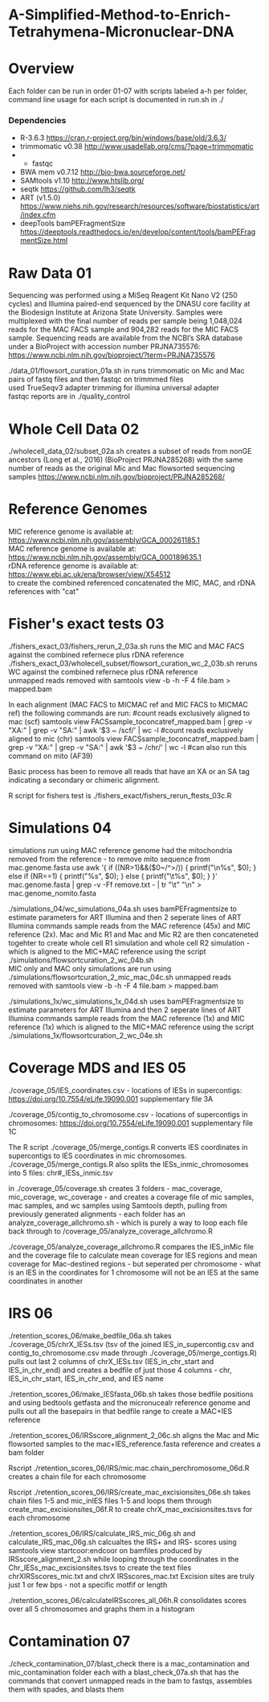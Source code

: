 # A-Simplified-Method-to-Enrich-Tetrahymena-Micronuclear-DNA

# Overview 
Each folder can be run in order 01-07 with scripts labeled a-h per folder, command line usage for each script is documented in run.sh in ./ 
### Dependencies 
* R-3.6.3 https://cran.r-project.org/bin/windows/base/old/3.6.3/ 
* trimmomatic v0.38 http://www.usadellab.org/cms/?page=trimmomatic
* * fastqc
* BWA mem v0.7.12 http://bio-bwa.sourceforge.net/
* SAMtools v1.10 http://www.htslib.org/
* seqtk https://github.com/lh3/seqtk
* ART (v1.5.0) https://www.niehs.nih.gov/research/resources/software/biostatistics/art/index.cfm
* deepTools bamPEFragmentSize https://deeptools.readthedocs.io/en/develop/content/tools/bamPEFragmentSize.html 

# Raw Data 01
Sequencing was performed using a MiSeq Reagent Kit Nano V2 (250 cycles) and Illumina paired-end sequenced by the DNASU core facility at the Biodesign Institute at Arizona State University. Samples were multiplexed with the final number of reads per sample being 1,048,024 reads for the MAC FACS sample and 904,282 reads for the MIC FACS sample. Sequencing reads are available from the NCBI’s SRA database under a BioProject with accession number PRJNA735576: https://www.ncbi.nlm.nih.gov/bioproject/?term=PRJNA735576 <br />

./data_01/flowsort_curation_01a.sh in runs trimmomatic on Mic and Mac pairs of fastq files and then fastqc on trimmmed files <br />
used TrueSeqv3 adapter trimming for illumina universal adapter <br />
fastqc reports are in ./quality_control

# Whole Cell Data 02 
./wholecell_data_02/subset_02a.sh creates a subset of reads from nonGE ancestors (Long et al., 2016) (BioProject PRJNA285268) with the same number of reads as the original Mic and Mac flowsorted sequencing samples https://www.ncbi.nlm.nih.gov/bioproject/PRJNA285268/

# Reference Genomes 
MIC reference genome is available at: https://www.ncbi.nlm.nih.gov/assembly/GCA_000261185.1 <br />
MAC reference genome is available at: https://www.ncbi.nlm.nih.gov/assembly/GCA_000189635.1 <br />
rDNA reference genome is available at: https://www.ebi.ac.uk/ena/browser/view/X54512  <br />
to create the combined referenced concatenated the MIC, MAC, and rDNA references with "cat" 

# Fisher's exact tests 03
./fishers_exact_03/fishers_rerun_2_03a.sh runs the MIC and MAC FACS against the combined refernece plus rDNA reference <br />
./fishers_exact_03/wholecell_subset/flowsort_curation_wc_2_03b.sh reruns WC against the combined refernece plus rDNA reference <br />
unmapped reads removed with samtools view -b -h -F 4 file.bam > mapped.bam

In each alignment (MAC FACS to MICMAC ref and MIC FACS to MICMAC ref) the following commands are run: #count reads exclusively aligned to mac (scf) 
samtools view FACSsample_toconcatref_mapped.bam | grep -v "XA:" | grep -v "SA:" | awk '$3 ~ /scf/' | wc -l 
#count reads exclusively aligned to mic (chr) 
samtools view FACSsample_toconcatref_mapped.bam | grep -v "XA:" | grep -v "SA:" | awk '$3 ~ /chr/' | wc -l #can also run this command on mito (AF39)

Basic process has been to remove all reads that have an XA or an SA tag indicating a secondary or chimeric alignment.

R script for fishers test is ./fishers_exact/fishers_rerun_ftests_03c.R

# Simulations 04
simulations run using MAC reference genome had the mitochondria removed from the reference - to remove mito sequence from mac.genome.fasta use awk '{ if ((NR>1)&&($0~/^>/)) { printf("\n%s", $0); } else if (NR==1) { printf("%s", $0); } else { printf("\t%s", $0); } }' mac.genome.fasta | grep -v -Ff remove.txt - | tr "\t" "\n" > mac.genome_nomito.fasta

./simulations_04/wc_simulations_04a.sh uses bamPEFragmentsize to estimate parameters for ART Illumina and then 2 seperate lines of ART Illumina commands sample reads from the MAC reference (45x) and MIC reference (2x). Mac and Mic R1 and Mac and Mic R2 are then concateneted togehter to create whole cell R1 simulation and whole cell R2 simulation - which is aligned to the MIC+MAC reference using the script ./simulations/flowsortcuration_2_wc_04b.sh <br />
MIC only and MAC only simulations are run using ./simulations/flowsortcuration_2_mic_mac_04c.sh
unmapped reads removed with samtools view -b -h -F 4 file.bam > mapped.bam <br />


./simulations_1x/wc_simulations_1x_04d.sh uses bamPEFragmentsize to estimate parameters for ART Illumina and then 2 seperate lines of ART Illumina commands sample reads from the MAC reference (1x) and MIC reference (1x) which is aligned to the MIC+MAC reference using the script ./simulations_1x/flowsortcuration_2_wc_04e.sh

# Coverage MDS and IES 05
./coverage_05/IES_coordinates.csv - locations of IESs in supercontigs: https://doi.org/10.7554/eLife.19090.001 supplementary file 3A 

./coverage_05/contig_to_chromosome.csv - locations of supercontigs in chromosomes: https://doi.org/10.7554/eLife.19090.001 supplementary file 1C

The R script ./coverage_05/merge_contigs.R converts IES coordinates in supercontigs to IES coordinates in mic chromosomes. ./coverage_05/merge_contigs.R also splits the IESs_inmic_chromosomes into 5 files: chr#_IESs_inmic.tsv

in ./coverage_05/coverage.sh creates 3 folders - mac_coverage, mic_coverage, wc_coverage - and creates a coverage file of mic samples, mac samples, and wc samples using Samtools depth, pulling from previously generated alignments - each folder has an analyze_coverage_allchromo.sh - which is purely a way to loop each file back through to /coverage_05/analyze_coverage_allchromo.R 

./coverage_05/analyze_coverage_allchromo.R compares the IES_inMic file and the coverage file to calculate mean coverage for IES regions and mean coverage for Mac-destined regions - but seperated per chromosome - what is an IES in the coordinates for 1 chromosome will not be an IES at the same coordinates in another

# IRS 06
./retention_scores_06/make_bedfile_06a.sh takes ./coverage_05/chrX_IESs.tsv (tsv of the joined IES_in_supercontig.csv and contig_to_chromosome.csv made through ./coverage_05/merge_contigs.R) pulls out last 2 columns of chrX_IESs.tsv (IES_in_chr_start and IES_in_chr_end) and creates a bedfile of just those 4 columns - chr, IES_in_chr_start, IES_in_chr_end, and IES name 

./retention_scores_06/make_IESfasta_06b.sh takes those bedfile positions and using bedtools getfasta and the micronucealr reference genome and pulls out all the basepairs in that bedfile range to create a MAC+IES reference 

./retention_scores_06/IRSscore_alignment_2_06c.sh aligns the Mac and Mic flowsorted samples to the mac+IES_reference.fasta reference and creates a bam folder

Rscript ./retention_scores_06/IRS/mic.mac.chain_perchromosome_06d.R creates a chain file for each chromosome 

Rscript ./retention_scores_06/IRS/create_mac_excisionsites_06e.sh takes chain files 1-5 and mic_inIES files 1-5 and loops them through create_mac_excisionsites_06f.R to create chrX_mac_excisionsites.tsvs for each chromosome

./retention_scores_06/IRS/calculate_IRS_mic_06g.sh and calculate_IRS_mac_06g.sh calcualtes the IRS+ and IRS- scores using samtools view startcoor:endcoor on bamfiles produced by IRSscore_alignment_2.sh while looping through the coordinates in the Chr_IESs_mac_excisionsites.tsvs to create the text files chrXIRSscores_mic.txt and chrX IRSscores_mac.txt Excision sites are truly just 1 or few bps - not a specific motfif or length 

./retention_scores_06/calculateIRSscores_all_06h.R consolidates scores over all 5 chromosomes and graphs them in a histogram

# Contamination 07
./check_contamination_07/blast_check there is a mac_contamination and mic_contamination folder each with a blast_check_07a.sh that has the commands that convert unmapped reads in the bam to fastqs, assembles them with spades, and blasts them
